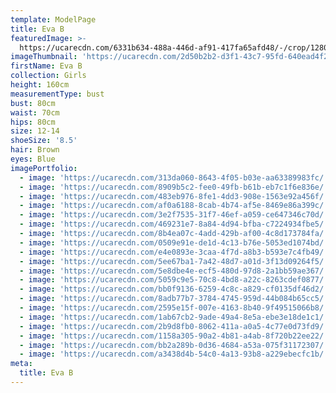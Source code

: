 ```yaml
---
template: ModelPage
title: Eva B
featuredImage: >-
  https://ucarecdn.com/6331b634-488a-446d-af91-417fa65afd48/-/crop/1280x580/0,0/-/preview/
imageThumbnail: 'https://ucarecdn.com/2d50b2b2-d3f1-43c7-95fd-640ead4f2f6a/'
firstName: Eva B
collection: Girls
height: 160cm
measurementType: bust
bust: 80cm
waist: 70cm
hips: 80cm
size: 12-14
shoeSize: '8.5'
hair: Brown
eyes: Blue
imagePortfolio:
  - image: 'https://ucarecdn.com/313da060-8643-4f05-b03e-aa63389983fc/'
  - image: 'https://ucarecdn.com/8909b5c2-fee0-49fb-b61b-eb7c1f6e836e/'
  - image: 'https://ucarecdn.com/483eb976-8fe1-4dd3-908e-1563e92a456f/'
  - image: 'https://ucarecdn.com/af0a6188-8cab-4b74-af5e-8469e86a399c/'
  - image: 'https://ucarecdn.com/3e2f7535-31f7-46ef-a059-ce647346c70d/'
  - image: 'https://ucarecdn.com/469231e7-8a84-4d94-bfba-c7224934fbe5/'
  - image: 'https://ucarecdn.com/8b4ea07c-4add-429b-af00-4c8d173784fa/'
  - image: 'https://ucarecdn.com/0509e91e-de1d-4c13-b76e-5053ed1074bd/'
  - image: 'https://ucarecdn.com/e4e0893e-3caa-4f7d-a8b3-b593e7c4fb49/'
  - image: 'https://ucarecdn.com/5ee67ba1-7a42-48d7-a01d-3f13d09264f5/'
  - image: 'https://ucarecdn.com/5e8dbe4e-ecf5-480d-97d8-2a1bb59ae367/'
  - image: 'https://ucarecdn.com/5059c9e5-70c8-4bd8-a22c-8263cdef0877/'
  - image: 'https://ucarecdn.com/bb0f9136-6259-4c8c-a829-cf0135df46d2/'
  - image: 'https://ucarecdn.com/8adb77b7-3784-4745-959d-44b084b65cc5/'
  - image: 'https://ucarecdn.com/2595e15f-007e-4163-8b40-9f49515066b8/'
  - image: 'https://ucarecdn.com/1ab67cb2-9ade-49a4-8e5a-ebe3e18de1c1/'
  - image: 'https://ucarecdn.com/2b9d8fb0-8062-411a-a0a5-4c77e0d73fd9/'
  - image: 'https://ucarecdn.com/1158a305-90a2-4b81-a4ab-8f720b22ee22/'
  - image: 'https://ucarecdn.com/bb2a289b-0d36-4684-a53a-075f31172307/'
  - image: 'https://ucarecdn.com/a3438d4b-54c0-4a13-93b8-a229ebecfc1b/'
meta:
  title: Eva B
---
```


